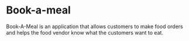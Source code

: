 # Book-a-meal
Book-A-Meal is an application that allows customers to make food orders and helps the food vendor know what the customers want to eat.
